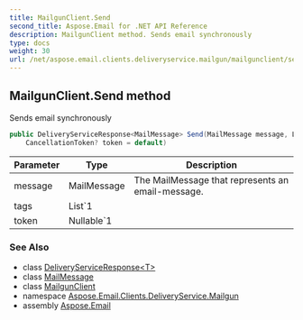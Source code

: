 ```yaml
---
title: MailgunClient.Send
second_title: Aspose.Email for .NET API Reference
description: MailgunClient method. Sends email synchronously
type: docs
weight: 30
url: /net/aspose.email.clients.deliveryservice.mailgun/mailgunclient/send/
---
```

## MailgunClient.Send method

Sends email synchronously

```csharp
public DeliveryServiceResponse<MailMessage> Send(MailMessage message, List<string> tags = null, 
    CancellationToken? token = default)
```

| Parameter | Type | Description |
| --- | --- | --- |
| message | MailMessage | The MailMessage that represents an email-message. |
| tags | List`1 |  |
| token | Nullable`1 |  |

### See Also

* class [DeliveryServiceResponse&lt;T&gt;](../../../aspose.email.clients.deliveryservice/deliveryserviceresponse-1/)
* class [MailMessage](../../../aspose.email/mailmessage/)
* class [MailgunClient](../)
* namespace [Aspose.Email.Clients.DeliveryService.Mailgun](../../mailgunclient/)
* assembly [Aspose.Email](../../../)


